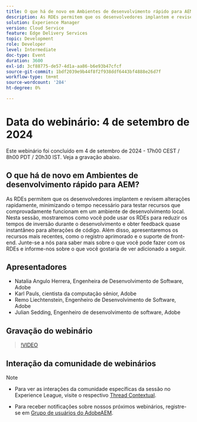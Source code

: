 ```yaml
---
title: O que há de novo em Ambientes de desenvolvimento rápido para AEM?
description: As RDEs permitem que os desenvolvedores implantem e revisem alterações rapidamente, minimizando o tempo necessário para testar recursos que comprovadamente funcionam em um ambiente de desenvolvimento local. Nesta sessão, mostraremos como você pode usar os RDEs para reduzir os tempos de inversão durante o desenvolvimento e obter feedback quase instantâneo para alterações de código. Além disso, apresentaremos os recursos mais recentes, como o registro aprimorado e o suporte de front-end. Junte-se a nós para saber mais sobre o que você pode fazer com os RDEs e informe-nos sobre o que você gostaria de ver adicionado a seguir.
solution: Experience Manager
version: Cloud Service
feature: Edge Delivery Services
topic: Development
role: Developer
level: Intermediate
doc-type: Event
duration: 3600
exl-id: 3cf88775-de57-4d1a-aa86-b6e93b47cfcf
source-git-commit: 1bdf2039e9b44f8f2f938ddf6443bf4888e26d7f
workflow-type: tm+mt
source-wordcount: '284'
ht-degree: 0%

---
```


# Data do webinário: 4 de setembro de 2024

Este webinário foi concluído em 4 de setembro de 2024 - 17h00 CEST / 8h00 PDT / 20h30 IST.
Veja a gravação abaixo.

## O que há de novo em Ambientes de desenvolvimento rápido para AEM?

As RDEs permitem que os desenvolvedores implantem e revisem alterações rapidamente, minimizando o tempo necessário para testar recursos que comprovadamente funcionam em um ambiente de desenvolvimento local. Nesta sessão, mostraremos como você pode usar os RDEs para reduzir os tempos de inversão durante o desenvolvimento e obter feedback quase instantâneo para alterações de código. Além disso, apresentaremos os recursos mais recentes, como o registro aprimorado e o suporte de front-end. Junte-se a nós para saber mais sobre o que você pode fazer com os RDEs e informe-nos sobre o que você gostaria de ver adicionado a seguir.

## Apresentadores

* Natalia Angulo Herrera, Engenheira de Desenvolvimento de Software, Adobe
* Karl Pauls, cientista da computação sênior, Adobe
* Remo Liechtenstein, Engenheiro de Desenvolvimento de Software, Adobe
* Julian Sedding, Engenheiro de desenvolvimento de software, Adobe

## Gravação do webinário

>[!VIDEO](https://video.tv.adobe.com/v/3433337/)

## Interação da comunidade de webinários

>[!NOTE]
>
>* Para ver as interações da comunidade específicas da sessão no Experience League, visite o respectivo [Thread Contextual](https://adobe.ly/3M8MFTE).
>
>* Para receber notificações sobre nossos próximos webinários, registre-se em [Grupo de usuários do AdobeAEM](https://aem-augs.adobe.com/).
